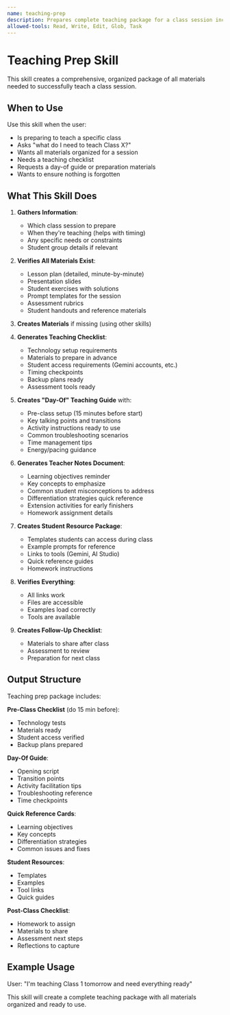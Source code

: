 ```yaml
---
name: teaching-prep
description: Prepares complete teaching package for a class session including all materials, checklists, and resources. Use when the user is preparing to teach a specific class and needs all materials organized and ready. Creates comprehensive teaching support package.
allowed-tools: Read, Write, Edit, Glob, Task
---
```


# Teaching Prep Skill

This skill creates a comprehensive, organized package of all materials needed to successfully teach a class session.

## When to Use

Use this skill when the user:
- Is preparing to teach a specific class
- Asks "what do I need to teach Class X?"
- Wants all materials organized for a session
- Needs a teaching checklist
- Requests a day-of guide or preparation materials
- Wants to ensure nothing is forgotten

## What This Skill Does

1. **Gathers Information**:
   - Which class session to prepare
   - When they're teaching (helps with timing)
   - Any specific needs or constraints
   - Student group details if relevant

2. **Verifies All Materials Exist**:
   - Lesson plan (detailed, minute-by-minute)
   - Presentation slides
   - Student exercises with solutions
   - Prompt templates for the session
   - Assessment rubrics
   - Student handouts and reference materials

3. **Creates Materials** if missing (using other skills)

4. **Generates Teaching Checklist**:
   - Technology setup requirements
   - Materials to prepare in advance
   - Student access requirements (Gemini accounts, etc.)
   - Timing checkpoints
   - Backup plans ready
   - Assessment tools ready

5. **Creates "Day-Of" Teaching Guide** with:
   - Pre-class setup (15 minutes before start)
   - Key talking points and transitions
   - Activity instructions ready to use
   - Common troubleshooting scenarios
   - Time management tips
   - Energy/pacing guidance

6. **Generates Teacher Notes Document**:
   - Learning objectives reminder
   - Key concepts to emphasize
   - Common student misconceptions to address
   - Differentiation strategies quick reference
   - Extension activities for early finishers
   - Homework assignment details

7. **Creates Student Resource Package**:
   - Templates students can access during class
   - Example prompts for reference
   - Links to tools (Gemini, AI Studio)
   - Quick reference guides
   - Homework instructions

8. **Verifies Everything**:
   - All links work
   - Files are accessible
   - Examples load correctly
   - Tools are available

9. **Creates Follow-Up Checklist**:
   - Materials to share after class
   - Assessment to review
   - Preparation for next class

## Output Structure

Teaching prep package includes:

**Pre-Class Checklist** (do 15 min before):
- Technology tests
- Materials ready
- Student access verified
- Backup plans prepared

**Day-Of Guide**:
- Opening script
- Transition points
- Activity facilitation tips
- Troubleshooting reference
- Time checkpoints

**Quick Reference Cards**:
- Learning objectives
- Key concepts
- Differentiation strategies
- Common issues and fixes

**Student Resources**:
- Templates
- Examples
- Tool links
- Quick guides

**Post-Class Checklist**:
- Homework to assign
- Materials to share
- Assessment next steps
- Reflections to capture

## Example Usage

User: "I'm teaching Class 1 tomorrow and need everything ready"

This skill will create a complete teaching package with all materials organized and ready to use.
